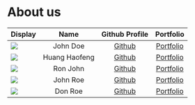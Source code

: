 # About us

Display |     Name      | Github Profile | Portfolio 
--------|:-------------:|:--------------:|:---------:
![](https://via.placeholder.com/100.png?text=Photo) |   John Doe    | [Github](https://github.com/) | [Portfolio](docs/team/johndoe.md)
![](https://via.placeholder.com/100.png?text=Photo) | Huang Haofeng | [Github](https://github.com/a1021492980) | [Portfolio](docs/team/HuangHaofeng.md)
![](https://via.placeholder.com/100.png?text=Photo) |   Ron John    | [Github](https://github.com/) | [Portfolio](docs/team/johndoe.md)
![](https://via.placeholder.com/100.png?text=Photo) |   John Roe    | [Github](https://github.com/) | [Portfolio](docs/team/johndoe.md)
![](https://via.placeholder.com/100.png?text=Photo) |    Don Roe    | [Github](https://github.com/) | [Portfolio](docs/team/johndoe.md)

